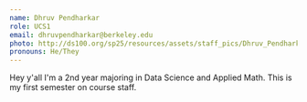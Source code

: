 ```yaml
---
name: Dhruv Pendharkar
role: UCS1
email: dhruvpendharkar@berkeley.edu
photo: http://ds100.org/sp25/resources/assets/staff_pics/Dhruv_Pendharkar.jpg
pronouns: He/They
---
```

Hey y'all I'm a 2nd year majoring in Data Science and Applied Math. This is my first semester on course staff.